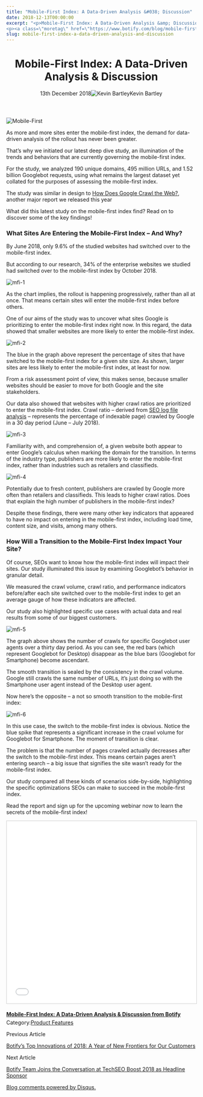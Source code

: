 ```yaml
---
title: "Mobile-First Index: A Data-Driven Analysis &#038; Discussion"
date: 2018-12-13T00:00:00
excerpt: "<p>Mobile-First Index: A Data-Driven Analysis &amp; Discussion 13th December 2018Kevin Bartley As more and more sites enter the mobile-first index, the demand for data-driven analysis of the rollout has never been greater. That&#8217;s why we initiated our latest deep dive study, an illumination of the trends and behaviors that are currently governing the mobile-first index.&hellip; </p>
<p><a class=\"moretag\" href=\"https://www.botify.com/blog/mobile-first-index-a-data-driven-analysis-and-discussion\">Read the full article</a></p>"
slug: mobile-first-index-a-data-driven-analysis-and-discussion
---
```


<header class="text-center">
<h1 class="font-internacional font-regular normal text-header-one leading-header-one text-typography-accent-2">Mobile-First Index: A Data-Driven Analysis &amp; Discussion</h1>
<div class="flex items-center justify-center my-3"><span class="mr-1 font-internacional font-regular normal text-base leading-none text-typography-primary-lighter">13th December 2018</span><img decoding="async" class="rounded-full w-10 h-10" src="//images.ctfassets.net/tp56mevc46jo/3nx7dI37nG2AaSGesccy2i/7913c839ae02f3dc3cb08d2228652b33/kevin_bartley_faceshot.png" alt="Kevin Bartley" /><span class="ml-1 font-internacional font-regular normal text-base leading-none text-typography-primary">Kevin Bartley</span></div>
</header>
<p><img decoding="async" src="//images.ctfassets.net/tp56mevc46jo/5bc5HgWaTKGyec6yeUM0Qs/9d5bb3158034b25bab32c4a14a36a6b3/Mobile-First.png" alt="Mobile-First" /></p>
<p>As more and more sites enter the mobile-first index, the demand for data-driven analysis of the rollout has never been greater.</p>
<p>That&#8217;s why we initiated our latest deep dive study, an illumination of the trends and behaviors that are currently governing the mobile-first index.</p>
<p>For the study, we analyzed 190 unique domains, 495 million URLs, and 1.52 billion Googlebot requests, using what remains the largest dataset yet collated for the purposes of assessing the mobile-first index.</p>
<p>The study was similar in design to <a href="https://www.slideshare.net/BotifySEO/how-does-google-crawl-the-web">How Does Google Crawl the Web?</a>, another major report we released this year</p>
<p>What did this latest study on the mobile-first index find? Read on to discover some of the key findings!</p>
<h3 id="what-sites-are-entering-the-mobile-first-index-and-why-">What Sites Are Entering the Mobile-First Index &#8211; And Why?</h3>
<p>By June 2018, only 9.6% of the studied websites had switched over to the mobile-first index.</p>
<p>But according to our research, 34% of the enterprise websites we studied had switched over to the mobile-first index by October 2018.</p>
<p><img decoding="async" src="//images.ctfassets.net/tp56mevc46jo/FFepCEMhmCKgOUkq0EmOm/0dbbf415c2b5c12eb480010c8b8daf17/mfi-1.png" alt="mfi-1" /></p>
<p>As the chart implies, the rollout is happening progressively, rather than all at once. That means certain sites will enter the mobile-first index before others.</p>
<p>One of our aims of the study was to uncover what sites Google is prioritizing to enter the mobile-first index right now. In this regard, the data showed that smaller websites are more likely to enter the mobile-first index.</p>
<p><img decoding="async" src="//images.ctfassets.net/tp56mevc46jo/2IGmzHxPos0KaCeiY8YGWW/eb7bf7311c46a323df272e2bb2e145f3/mfi-2.png" alt="mfi-2" /></p>
<p>The blue in the graph above represent the percentage of sites that have switched to the mobile-first index for a given site size. As shown, larger sites are less likely to enter the mobile-first index, at least for now.</p>
<p>From a risk assessment point of view, this makes sense, because smaller websites should be easier to move for both Google and the site stakeholders.</p>
<p>Our data also showed that websites with higher crawl ratios are prioritized to enter the mobile-first index. Crawl ratio &#8211; derived from <a href="https://www.botify.com/platform/botify-analytics/loganalyzer">SEO log file analysis</a> &#8211; represents the percentage of indexable page) crawled by Google in a 30 day period (June &#8211; July 2018).</p>
<p><img decoding="async" src="//images.ctfassets.net/tp56mevc46jo/2qznYld13W2MOYISWQqycW/e09a8935a2b84b284155ba2e707b9b9e/mfi-3.png" alt="mfi-3" /></p>
<p>Familiarity with, and comprehension of, a given website both appear to enter Google&#8217;s calculus when marking the domain for the transition. In terms of the industry type, publishers are more likely to enter the mobile-first index, rather than industries such as retailers and classifieds.</p>
<p><img decoding="async" src="//images.ctfassets.net/tp56mevc46jo/27Lcr0VNAAK6GEOuy8oUSE/f811122c3e1ef58cc4c77d4097abfb6b/mfi-4.png" alt="mfi-4" /></p>
<p>Potentially due to fresh content, publishers are crawled by Google more often than retailers and classifieds. This leads to higher crawl ratios. Does that explain the high number of publishers in the mobile-first index?</p>
<p>Despite these findings, there were many other key indicators that appeared to have no impact on entering in the mobile-first index, including load time, content size, and visits, among many others.</p>
<h3 id="how-will-a-transition-to-the-mobile-first-index-impact-your-site-">How Will a Transition to the Mobile-First Index Impact Your Site?</h3>
<p>Of course, SEOs want to know how the mobile-first index will impact their sites. Our study illuminated this issue by examining Googlebot&#8217;s behavior in granular detail.</p>
<p>We measured the crawl volume, crawl ratio, and performance indicators before/after each site switched over to the mobile-first index to get an average gauge of how these indicators are affected.</p>
<p>Our study also highlighted specific use cases with actual data and real results from some of our biggest customers.</p>
<p><img decoding="async" src="//images.ctfassets.net/tp56mevc46jo/6dZF6HZrH2UKKEGy2UC6C6/cddcb61255be3d2b6fe09b7f5eaae762/mfi-5.png" alt="mfi-5" /></p>
<p>The graph above shows the number of crawls for specific Googlebot user agents over a thirty day period. As you can see, the red bars (which represent Googlebot for Desktop) disappear as the blue bars (Googlebot for Smartphone) become ascendant.</p>
<p>The smooth transition is sealed by the consistency in the crawl volume. Google still crawls the same number of URLs, it&#8217;s just doing so with the Smartphone user agent instead of the Desktop user agent.</p>
<p>Now here&#8217;s the opposite &#8211; a not so smooth transition to the mobile-first index:</p>
<p><img decoding="async" src="//images.ctfassets.net/tp56mevc46jo/5UiibTl92oUYEwYIO4Mwuq/0cb0e378e931d1cef8b8cc01a3ef3dcb/mfi-6.png" alt="mfi-6" /></p>
<p>In this use case, the switch to the mobile-first index is obvious. Notice the blue spike that represents a significant increase in the crawl volume for Googlebot for Smartphone. The moment of transition is clear.</p>
<p>The problem is that the number of pages crawled actually decreases after the switch to the mobile-first index. This means certain pages aren&#8217;t entering search &#8211; a big issue that signifies the site wasn&#8217;t ready for the mobile-first index.</p>
<p>Our study compared all these kinds of scenarios side-by-side, highlighting the specific optimizations SEOs can make to succeed in the mobile-first index.</p>
<p>Read the report and sign up for the upcoming webinar now to learn the secrets of the mobile-first index!</p>
<p><iframe loading="lazy" style="border: 1px solid #CCC; border-width: 1px; margin-bottom: 5px; max-width: 100%;" src="//www.slideshare.net/slideshow/embed_code/key/QWoSTOblEMG" width="595" height="485" frameborder="0" marginwidth="0" marginheight="0" scrolling="no" allowfullscreen="allowfullscreen"> </iframe></p>
<div style="margin-bottom: 5px;"><strong> <a title="Mobile-First Index: A Data-Driven Analysis &amp; Discussion" href="//www.slideshare.net/BotifySEO/mobilefirst-index-a-datadriven-analysis-discussion" target="_blank" rel="noopener noreferrer">Mobile-First Index: A Data-Driven Analysis &amp; Discussion from </a> <a href="https://www.slideshare.net/BotifySEO" target="_blank" rel="noopener noreferrer">Botify</a></strong></div>
<div class="tags leading-big border-t border-b border-brand-quaternary-lighter mt-4"><span class="mr-1 font-roboto font-regular normal text-base leading-none">Category:</span><a class="uppercase text-typography-accent-1" href="/platform">Product Features</a></div>
<footer class="flex justify-center my-5 mx-5">
<div class="mr-1 w-1/2 text-right">
<p><span class="font-internacional font-regular normal text-base leading-none text-typography-primary">Previous Article</span></p>
<p><a class="inline-block mt-2" href="/blog/botify's-top-innovations-of-2018-a-year-of-new-frontiers-for-our-customers"><span class="font-roboto font-regular normal text-base leading-none text-typography-accent-4">Botify&#8217;s Top Innovations of 2018: A Year of New Frontiers for Our Customers</span></a></p>
</div>
<div class="ml-1 w-1/2">
<p><span class="font-internacional font-regular normal text-base leading-none text-typography-primary">Next Article</span></p>
<p><a class="inline-block mt-2" href="/blog/botify-team-joins-the-conversation-at-techseo-boost-2018-as-headline"><span class="font-roboto font-regular normal text-base leading-none text-typography-accent-4">Botify Team Joins the Conversation at TechSEO Boost 2018 as Headline Sponsor</span></a></p>
</div>
</footer>
<div title="Mobile-First Index: A Data-Driven Analysis &amp; Discussion">
<div id="disqus_thread_old"></div>
<p><a class="dsq-brlink" href="http://disqus.com">Blog comments powered by <span class="logo-disqus">Disqus</span>.</a></p>
</div>
